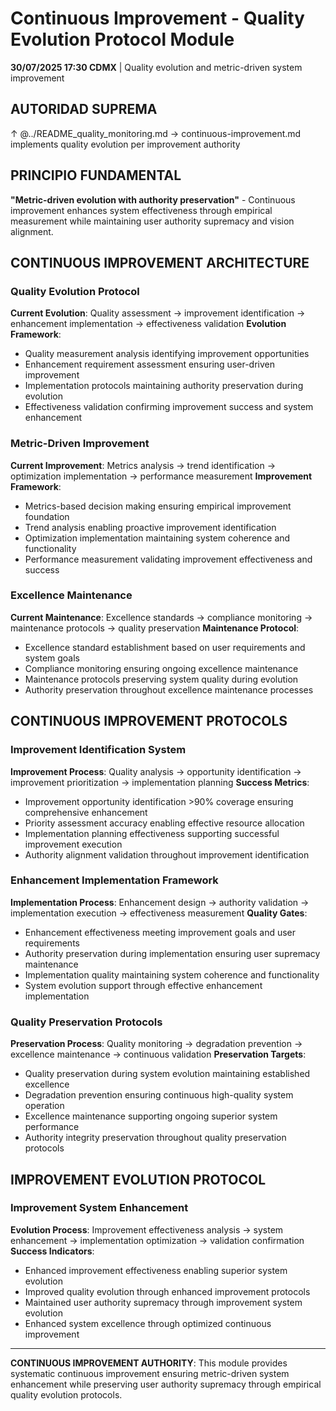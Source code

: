 # Continuous Improvement - Quality Evolution Protocol Module

**30/07/2025 17:30 CDMX** | Quality evolution and metric-driven system improvement

## AUTORIDAD SUPREMA
↑ @../README_quality_monitoring.md → continuous-improvement.md implements quality evolution per improvement authority

## PRINCIPIO FUNDAMENTAL
**"Metric-driven evolution with authority preservation"** - Continuous improvement enhances system effectiveness through empirical measurement while maintaining user authority supremacy and vision alignment.

## CONTINUOUS IMPROVEMENT ARCHITECTURE

### **Quality Evolution Protocol**
**Current Evolution**: Quality assessment → improvement identification → enhancement implementation → effectiveness validation
**Evolution Framework**:
- Quality measurement analysis identifying improvement opportunities
- Enhancement requirement assessment ensuring user-driven improvement
- Implementation protocols maintaining authority preservation during evolution
- Effectiveness validation confirming improvement success and system enhancement

### **Metric-Driven Improvement**
**Current Improvement**: Metrics analysis → trend identification → optimization implementation → performance measurement
**Improvement Framework**:
- Metrics-based decision making ensuring empirical improvement foundation
- Trend analysis enabling proactive improvement identification
- Optimization implementation maintaining system coherence and functionality
- Performance measurement validating improvement effectiveness and success

### **Excellence Maintenance**
**Current Maintenance**: Excellence standards → compliance monitoring → maintenance protocols → quality preservation
**Maintenance Protocol**:
- Excellence standard establishment based on user requirements and system goals
- Compliance monitoring ensuring ongoing excellence maintenance
- Maintenance protocols preserving system quality during evolution
- Authority preservation throughout excellence maintenance processes

## CONTINUOUS IMPROVEMENT PROTOCOLS

### **Improvement Identification System**
**Improvement Process**: Quality analysis → opportunity identification → improvement prioritization → implementation planning
**Success Metrics**:
- Improvement opportunity identification >90% coverage ensuring comprehensive enhancement
- Priority assessment accuracy enabling effective resource allocation
- Implementation planning effectiveness supporting successful improvement execution
- Authority alignment validation throughout improvement identification

### **Enhancement Implementation Framework**
**Implementation Process**: Enhancement design → authority validation → implementation execution → effectiveness measurement
**Quality Gates**:
- Enhancement effectiveness meeting improvement goals and user requirements
- Authority preservation during implementation ensuring user supremacy maintenance
- Implementation quality maintaining system coherence and functionality
- System evolution support through effective enhancement implementation

### **Quality Preservation Protocols**
**Preservation Process**: Quality monitoring → degradation prevention → excellence maintenance → continuous validation
**Preservation Targets**:
- Quality preservation during system evolution maintaining established excellence
- Degradation prevention ensuring continuous high-quality system operation
- Excellence maintenance supporting ongoing superior system performance
- Authority integrity preservation throughout quality preservation protocols

## IMPROVEMENT EVOLUTION PROTOCOL

### **Improvement System Enhancement**
**Evolution Process**: Improvement effectiveness analysis → system enhancement → implementation optimization → validation confirmation
**Success Indicators**:
- Enhanced improvement effectiveness enabling superior system evolution
- Improved quality evolution through enhanced improvement protocols
- Maintained user authority supremacy through improvement system evolution
- Enhanced system excellence through optimized continuous improvement

---

**CONTINUOUS IMPROVEMENT AUTHORITY**: This module provides systematic continuous improvement ensuring metric-driven system enhancement while preserving user authority supremacy through empirical quality evolution protocols.